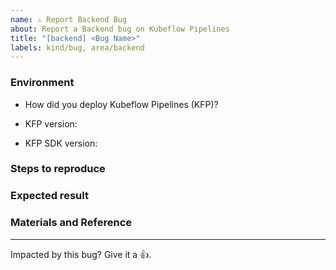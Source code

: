 ```yaml
---
name: ⚠️ Report Backend Bug
about: Report a Backend bug on Kubeflow Pipelines
title: "[backend] <Bug Name>"
labels: kind/bug, area/backend
---
```


### Environment

- How did you deploy Kubeflow Pipelines (KFP)?
<!-- For more information, see an overview of KFP installation options: https://www.kubeflow.org/docs/pipelines/installation/overview/. -->
- KFP version:
<!-- Specify the version of Kubeflow Pipelines that you are using. The version number appears in the left side navigation of user interface.
To find the version number, See version number shows on bottom of KFP UI left sidenav. -->
- KFP SDK version:
<!-- Specify the output of the following shell command: $pip list | grep kfp -->

### Steps to reproduce

<!--
Specify how to reproduce the problem.
This may include information such as: a description of the process, code snippets, log output, or screenshots.
-->

### Expected result

<!-- What should the correct behavior be? -->

### Materials and Reference

<!-- Help us debug this issue by providing resources such as: sample code, background context, or links to references. -->

---

<!-- Don't delete message below to encourage users to support your issue! -->

Impacted by this bug? Give it a 👍.
